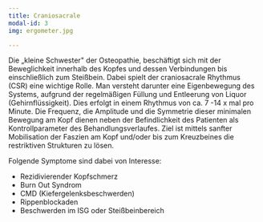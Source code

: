 ```yaml
---
title: Craniosacrale
modal-id: 3
img: ergometer.jpg

---
```


Die „kleine Schwester" der Osteopathie, beschäftigt sich mit der Beweglichkeit innerhalb des Kopfes und dessen Verbindungen bis einschließlich zum Steißbein. Dabei spielt der craniosacrale Rhythmus (CSR) eine wichtige Rolle. Man versteht darunter eine Eigenbewegung des Systems, aufgrund der regelmäßigen Füllung und Entleerung von Liquor (Gehirnflüssigkeit). Dies erfolgt in einem Rhythmus von ca. 7 -14 x mal pro Minute. Die Frequenz, die Amplitude und die Symmetrie dieser minimalen Bewegung am Kopf dienen neben der Befindlichkeit des Patienten als Kontrollparameter des Behandlungsverlaufes. Ziel ist mittels sanfter Mobilisation der Faszien am Kopf und/oder bis zum Kreuzbeines die restriktiven Strukturen zu lösen.

Folgende Symptome sind dabei von Interesse:

*	Rezidivierender Kopfschmerz
*	Burn Out Syndrom
*	CMD (Kiefergelenksbeschwerden)
*	Rippenblockaden
*	Beschwerden im ISG oder Steißbeinbereich
